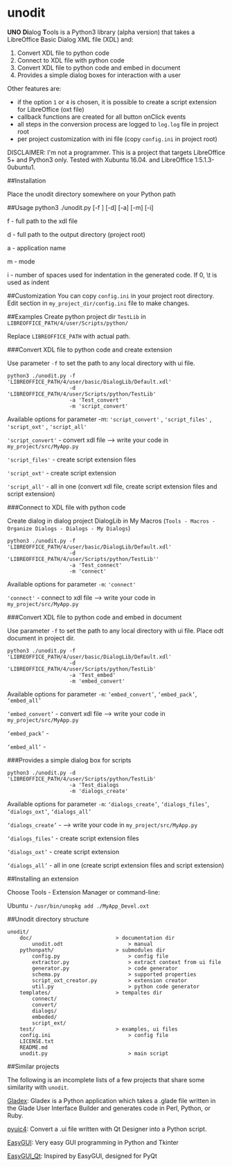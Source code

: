 # unodit
**UNO** **Di**alog **T**ools is a Python3 library (alpha version) that takes a LibreOffice Basic Dialog XML file (XDL) and:

1. Convert XDL file to python code
2. Connect to XDL file with python code
3. Convert XDL file to python code and embed in document
4. Provides a simple dialog boxes for interaction with a user

Other features are:
- if the option `1` or `4` is chosen, it is possible to create a script extension for LibreOffice (oxt file)
- callback functions are created for all button onClick events
- all steps in the conversion process are logged to `log.log` file in project root
- per project customization with ini file (copy `config.ini` in project root)

DISCLAIMER:
I'm not a programmer.
This is a project that targets LibreOffice 5+ and Python3 only.
Tested with Xubuntu 16.04. and LibreOffice 1:5.1.3-0ubuntu1.

##Installation

Place the unodit directory somewhere on your Python path

##Usage
    python3 ./unodit.py [-f ] [-d] [-a] [-m] [-i]
    
f  - full path to the xdl file

d - full path to the output directory (project root)

a - application name

m - mode

i - number of spaces used for indentation in the generated code. If 0, \t is used as indent

##Customization 
You can copy `config.ini` in your project root directory. Edit section in `my_project_dir/config.ini` file to make changes.

##Examples
Create python project dir `TestLib` in `LIBREOFFICE_PATH/4/user/Scripts/python/`

Replace `LIBREOFFICE_PATH` with actual path.

###Convert XDL file to python code and create extension

Use parameter `-f` to set the path to any local directory with ui file.

    python3 ./unodit.py -f 'LIBREOFFICE_PATH/4/user/basic/DialogLib/Default.xdl'
                        -d 'LIBREOFFICE_PATH/4/user/Scripts/python/TestLib'
                        -a 'Test_convert'
                        -m 'script_convert'

Available options for parameter -m: `'script_convert'` , `'script_files'` , `'script_oxt'` , `'script_all'`

`'script_convert'` - convert xdl file --> write your code in `my_project/src/MyApp.py`

`'script_files'` - create script extension files

`'script_oxt'` - create script extension

`'script_all'` - all in one (convert xdl file, create script extension files and script extension)

###Connect to XDL file with python code

Create dialog in dialog project DialogLib in My Macros (`Tools - Macros - Organize Dialogs - Dialogs - My Dialogs`)
    
    python3 ./unodit.py -f 'LIBREOFFICE_PATH/4/user/basic/DialogLib/Default.xdl'
                        -d 'LIBREOFFICE_PATH/4/user/Scripts/python/TestLib''
                        -a 'Test_connect'
                        -m 'connect'
               
Available options for parameter `-m`: `'connect'`

`'connect'` - connect to xdl file --> write your code in `my_project/src/MyApp.py`

###Convert XDL file to python code and embed in document

Use parameter `-f` to set the path to any local directory with ui file.
Place odt document in  project dir.

    python3 ./unodit.py -f 'LIBREOFFICE_PATH/4/user/basic/DialogLib/Default.xdl'
                        -d 'LIBREOFFICE_PATH/4/user/Scripts/python/TestLib'
                        -a 'Test_embed'
                        -m 'embed_convert'

Available options for parameter `-m`: `‘embed_convert’`, `‘embed_pack’`, `‘embed_all’`

`‘embed_convert’` - convert xdl file --> write your code in `my_project/src/MyApp.py`

`‘embed_pack’` -

`‘embed_all’` -

###Provides a simple dialog box  for scripts

    python3 ./unodit.py -d 'LIBREOFFICE_PATH/4/user/Scripts/python/TestLib'
                        -a 'Test_dialogs
                        -m 'dialogs_create'
                        
Available options for parameter `-m`: `‘dialogs_create’`, `‘dialogs_files’`, `‘dialogs_oxt’`, `‘dialogs_all’`

`‘dialogs_create’` -  --> write your code in `my_project/src/MyApp.py`

`‘dialogs_files’` - create script extension files

`‘dialogs_oxt’` - create script extension

`‘dialogs_all’` - all in one (create script extension files and script extension)

##Installing an extension

Choose Tools - Extension Manager or command-line:

Ubuntu - `/usr/bin/unopkg add ./MyApp_Devel.oxt`

##Unodit directory structure

    unodit/
        doc/                           > documentation dir
            unodit.odt                     > manual
        pythonpath/                    > submodules dir
            config.py                      > config file
            extractor.py                   > extract context from ui file
            generator.py                   > code generator
            schema.py                      > supported properties
            script_oxt_creator.py          > extension creator
            util.py                        > python code generator
        templates/                     > tempaltes dir
            connect/
            convert/
            dialogs/
            embeded/
            script_ext/
        test/                          > examples, ui files
        config.ini                         > config file
        LICENSE.txt
        README.md
        unodit.py                          > main script


##Similar projects

The following is an incomplete lists of a few projects that share some similarity with `unodit`.

[Gladex](https://launchpad.net/gladex): Gladex is a Python application which takes a .glade file written in the Glade User Interface Builder and generates code in Perl, Python, or Ruby.

[pyuic4](http://pyqt.sourceforge.net/Docs/PyQt4/designer.html#the-uic-module): Convert a .ui file written with Qt Designer into a Python script.

[EasyGUI](https://sourceforge.net/projects/easygui): Very easy GUI programming in Python and Tkinter

[EasyGUI_Qt](https://github.com/aroberge/easygui_qt): Inspired by EasyGUI, designed for PyQt



